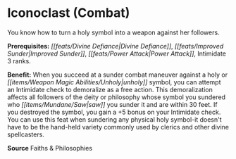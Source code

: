 ﻿---
cssclass: [feats]

---
# Iconoclast (Combat)

You know how to turn a holy symbol into a weapon against her followers.

**Prerequisites:** _[[feats/Divine Defiance|Divine Defiance]]_, _[[feats/Improved Sunder|Improved Sunder]]_, _[[feats/Power Attack|Power Attack]]_, Intimidate 3 ranks.

**Benefit:** When you succeed at a sunder combat maneuver against a holy or _[[items/Weapon Magic Abilities/Unholy|unholy]]_ symbol, you can attempt an Intimidate check to demoralize as a free action. This demoralization affects all followers of the deity or philosophy whose symbol you sundered who _[[items/Mundane/Saw|saw]]_ you sunder it and are within 30 feet. If you destroyed the symbol, you gain a +5 bonus on your Intimidate check. You can use this feat when sundering any physical holy symbol-it doesn't have to be the hand-held variety commonly used by clerics and other divine spellcasters.

**Source** Faiths & Philosophies